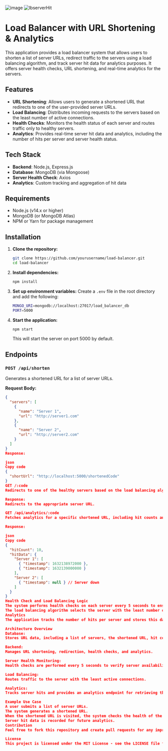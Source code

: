 ![image](https://github.com/user-attachments/assets/2befc844-8620-4aad-8745-bad1a6683642)
![lbserverHit](https://github.com/user-attachments/assets/b4404f2c-0497-4049-beab-649e0c7f9c00)

# Load Balancer with URL Shortening & Analytics

This application provides a load balancer system that allows users to shorten a list of server URLs, redirect traffic to the servers using a load balancing algorithm, and track server hit data for analytics purposes. It offers server health checks, URL shortening, and real-time analytics for the servers.

## Features
- **URL Shortening**: Allows users to generate a shortened URL that redirects to one of the user-provided server URLs.
- **Load Balancing**: Distributes incoming requests to the servers based on the least number of active connections.
- **Health Checks**: Monitors the health status of each server and routes traffic only to healthy servers.
- **Analytics**: Provides real-time server hit data and analytics, including the number of hits per server and server health status.

## Tech Stack
- **Backend**: Node.js, Express.js
- **Database**: MongoDB (via Mongoose)
- **Server Health Check**: Axios
- **Analytics**: Custom tracking and aggregation of hit data

## Requirements
- Node.js (v14.x or higher)
- MongoDB (or MongoDB Atlas)
- NPM or Yarn for package management

## Installation
1. **Clone the repository:**
    ```bash
    git clone https://github.com/yourusername/load-balancer.git
    cd load-balancer
    ```

2. **Install dependencies:**
    ```bash
    npm install
    ```

3. **Set up environment variables:**
    Create a `.env` file in the root directory and add the following:
    ```bash
    MONGO_URI=mongodb://localhost:27017/load_balancer_db
    PORT=5000
    ```

4. **Start the application:**
    ```bash
    npm start
    ```
    This will start the server on port 5000 by default.

## Endpoints

### `POST /api/shorten`
Generates a shortened URL for a list of server URLs.

**Request Body:**
```json
{
  "servers": [
    {
      "name": "Server 1",
      "url": "http://server1.com"
    },
    {
      "name": "Server 2",
      "url": "http://server2.com"
    }
  ]
}
Response:

json
Copy code
{
  "shortUrl": "http://localhost:5000/shortenedCode"
}
GET /:code
Redirects to one of the healthy servers based on the load balancing algorithm (least connections).

Response:
Redirects to the appropriate server URL.

GET /api/analytics/:code
Fetches analytics for a specific shortened URL, including hit counts and server status.

Response:

json
Copy code
{
  "hitCount": 10,
  "hitData": {
    "Server 1": [
      { "timestamp": 1632138972000 },
      { "timestamp": 1632139000000 }
    ],
    "Server 2": [
      { "timestamp": null } // Server down
    ]
  }
}
Health Check and Load Balancing Logic
The system performs health checks on each server every 5 seconds to ensure traffic is only directed to healthy servers.
The load balancing algorithm selects the server with the least number of active connections to handle incoming requests.
Analytics
The application tracks the number of hits per server and stores this data along with a timestamp. Analytics data can be retrieved through the /api/analytics/:code endpoint.

Architecture Overview
Database:
Stores URL data, including a list of servers, the shortened URL, hit counts, and hit data.

Backend:
Manages URL shortening, redirection, health checks, and analytics.

Server Health Monitoring:
Health checks are performed every 5 seconds to verify server availability.

Load Balancing:
Routes traffic to the server with the least active connections.

Analytics:
Tracks server hits and provides an analytics endpoint for retrieving this data.

Example Use Case
A user submits a list of server URLs.
The system generates a shortened URL.
When the shortened URL is visited, the system checks the health of the servers, selects the one with the least connections, and redirects the user to that server.
Server hit data is recorded for future analytics.
Contribution
Feel free to fork this repository and create pull requests for any improvements or bug fixes. Ensure that all tests pass before submitting changes.

License
This project is licensed under the MIT License - see the LICENSE file for details.
